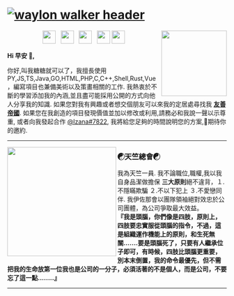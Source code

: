 # [![waylon walker header](https://media.discordapp.net/attachments/787582343984185354/926024378649550898/Izana.png)](https://youtu.be/JpzM4MLXKj8)

<p>
  <a href="https://media.discordapp.net/attachments/787582343984185354/926028476773974016/12c0dbdd4a1b2d22.png?width=1191&height=670"><img width="150" align='right' src="https://media.discordapp.net/attachments/787582343984185354/926028476773974016/12c0dbdd4a1b2d22.png?width=1191&height=670"></a>
</p>

<p align='center'>
<a href="https://www.instagram.com/izana_1122/"><img height="30" src="https://media.discordapp.net/attachments/787582343984185354/926029392382156840/instagram_PNG11.png?width=671&height=670"></a>&nbsp;&nbsp;
<a href="https://www.facebook.com/KurokawaIzana7822/"><img height="30" src="https://media.discordapp.net/attachments/787582343984185354/926038077015736340/how-to-download-facebook-icon-8.jpg"></a>&nbsp;&nbsp;
<a href="https://github.com/Izana7822"><img height="30" src="https://media.discordapp.net/attachments/787582343984185354/926040192022884382/github-icon-1.png"></a>&nbsp;&nbsp;
<a href="https://www.discordfriendly.com/"><img height="30" src="https://media.discordapp.net/attachments/787582343984185354/926040521238011904/FELOGO.png"></a>
<a href="https://cn.pornhub.com/video"><img height="30" src="https://media.discordapp.net/attachments/787582343984185354/926041256222679050/ap-tokens-token-png-332_334.png"></a>
</p>

**Hi 早安 👋,**

你好,叫我糖糖就可以了，我擅長使用PY,JS,TS,Java,GO,HTML,PHP,C,C++,Shell,Rust,Vue，編寫項目也兼備美術以及策畫相關的工作.  我熱衷於不斷的學習添加我的內涵,並且盡可能採用公開的方式向他人分享我的知識.  如果您對我有興趣或者想交個朋友可以來我的定居處尋找我 **[友善帝國](https://discord.gg/4Q33tuUnC8)**.  如果您在我創造的項目發現價值並加以修改或利用,請務必和我說一聲以示尊重, 或者向我發起合作 [@Izana#7822](https://discord.gg/4Q33tuUnC8), 我將給您足夠的時間說明您的方案,💓期待你的邀約.

  ---
 
 <p>
  <img width="250" align='left' src="https://media.discordapp.net/attachments/787582343984185354/926046507071852574/1.png">
</p>
 
### **☯天竺總會☯**

我為天竺一員. 我不論職位,職權,我以我自身品潔做擔保 **三大原則**絕不違背，１.不隱瞞欺騙 ２.不以下犯上 ３.不愛戀同伴.  我伊佐那會以團隊領袖絕對效忠於公司團體，為公司爭取最大效益。  
**『我是頭腦，你們像是四肢，原則上，四肢要忠實服從頭腦的指令，不過，這是組織運作機能上的原則，和生死無關.......要是頭腦死了，只要有人繼承位子即可，有時候，四肢比頭腦更重要，別本末倒置，我的命令最優先，但不需把我的生命放第一位我也是公司的一分子，必須活著的不是個人，而是公司，不要忘了這一點........』**

 ---



